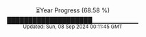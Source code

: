 <p align="center">
⏳Year Progress (68.58 %)<br>
████████████████████▁▁▁▁▁▁▁▁▁▁ <br>
<sub>Updated: Sun, 08 Sep 2024 00:11:45 GMT</sub>
</p>

